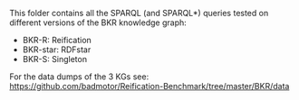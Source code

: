 This folder contains all the SPARQL (and SPARQL*) queries tested on different versions of the BKR knowledge graph: 

* BKR-R: Reification
* BKR-star: RDFstar
* BKR-S: Singleton

For the data dumps of the 3 KGs see: https://github.com/badmotor/Reification-Benchmark/tree/master/BKR/data
